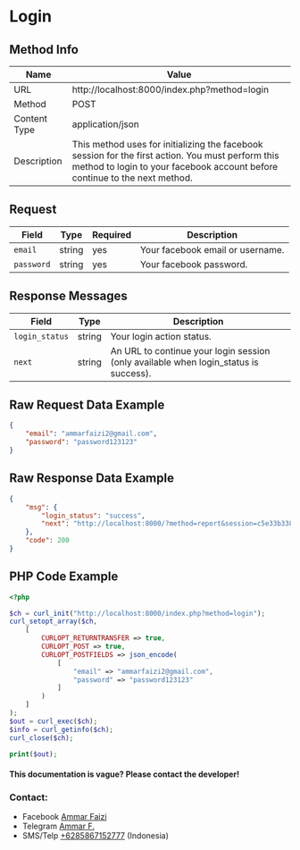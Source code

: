 # Login

## Method Info
|Name|Value|
|-----|------|
|URL| http://localhost:8000/index.php?method=login |
|Method| POST |
|Content Type| application/json|
|Description|This method uses for initializing the facebook session for the first action. You must perform this method to login to your facebook account before continue to the next method.|

## Request
|Field|Type|Required|Description|
|----|----|-------|---------|
|`email`|string| yes |Your facebook email or username. |
|`password`|string| yes |Your facebook password. |


## Response Messages
|Field|Type|Description|
|-----|-----|----------|
|`login_status`|string| Your login action status. |
|`next`|string| An URL to continue your login session (only available when login_status is success).|


## Raw Request Data Example
```json
{
    "email": "ammarfaizi2@gmail.com",
    "password": "password123123"
}
```


## Raw Response Data Example
```json
{
    "msg": {
        "login_status": "success",
        "next": "http://localhost:8000/?method=report&session=c5e33b33877a2702f96a44f16bd219a2efd215f2"
    },
    "code": 200
}
```

## PHP Code Example
```php
<?php

$ch = curl_init("http://localhost:8000/index.php?method=login");
curl_setopt_array($ch, 
	[
		CURLOPT_RETURNTRANSFER => true,
		CURLOPT_POST => true,
		CURLOPT_POSTFIELDS => json_encode(
			[
				"email" => "ammarfaizi2@gmail.com",
				"password" => "password123123"
			]
		)
	]
);
$out = curl_exec($ch);
$info = curl_getinfo($ch);
curl_close($ch);

print($out);
```


#### This documentation is vague? Please contact the developer!

### Contact:
- Facebook <a href="https://www.facebook.com/ammarfaizi2?ref=github">Ammar Faizi</a>
- Telegram <a href="https://t.me/ammarfaizi2">Ammar F.</a>
- SMS/Telp <a href="tel:+6285867152777">+6285867152777</a> (Indonesia)